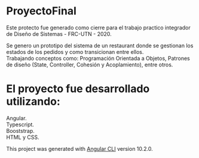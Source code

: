 # ProyectoFinal

Este protecto fue generado como cierre para el trabajo practico integrador de Diseño de Sistemas - FRC-UTN - 2020.  

Se genero un prototipo del sistema de un restaurant donde se gestionan los estados de los pedidos y como transicionan entre ellos.  
Trabajando conceptos como: Programación Orientada a Objetos, Patrones de diseño (State, Controller, Cohesión y Acoplamiento), entre otros.

# El proyecto fue desarrollado utilizando:  
Angular.  
Typescript.  
Booststrap.  
HTML y CSS.  

This project was generated with [Angular CLI](https://github.com/angular/angular-cli) version 10.2.0.
